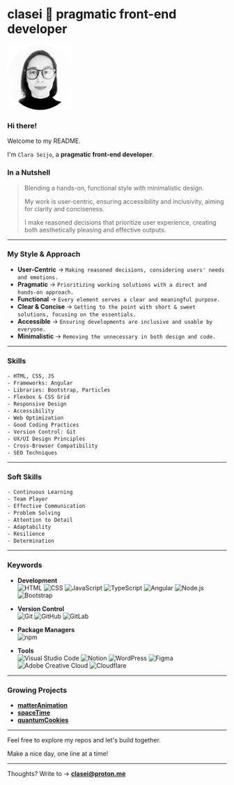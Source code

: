 # clasei 🚀 pragmatic front-end developer

[<img src="cla_sei_profile_pic_bw_circle.png" alt="clasei profile pic" width="150"/>](https://github.com/clasei/)

### Hi there! 

Welcome to my README.

I'm ```Clara Seijo```, a **pragmatic front-end developer**.

### In a Nutshell

> Blending a hands-on, functional style with minimalistic design.
> 
> My work is user-centric, ensuring accessibility and inclusivity, aiming for clarity and conciseness.
> 
> I make reasoned decisions that prioritize user experience, creating both aesthetically pleasing and effective outputs.

---

### My Style & Approach 

- **User-Centric** → ```Making reasoned decisions, considering users' needs and emotions.```
- **Pragmatic** → ```Prioritizing working solutions with a direct and hands-on approach.```
- **Functional** → ```Every element serves a clear and meaningful purpose.```
- **Clear & Concise** → ```Getting to the point with short & sweet solutions, focusing on the essentials.```
- **Accessible** → ```Ensuring developments are inclusive and usable by everyone.```
- **Minimalistic** → ```Removing the unnecessary in both design and code.```

---

### Skills 

```
- HTML, CSS, JS
- Frameworks: Angular
- Libraries: Bootstrap, Particles
- Flexbox & CSS Grid
- Responsive Design
- Accessibility
- Web Optimization
- Good Coding Practices
- Version Control: Git
- UX/UI Design Principles
- Cross-Browser Compatibility
- SEO Techniques
```

---

### Soft Skills

```
- Continuous Learning
- Team Player
- Effective Communication
- Problem Solving
- Attention to Detail
- Adaptability
- Resilience
- Determination
```

---

### Keywords

- **Development** 
<br>![HTML](https://img.shields.io/badge/-HTML-grey?logo=html5)
![CSS](https://img.shields.io/badge/-CSS-grey?logo=csswizardry)
![JavaScript](https://img.shields.io/badge/-JavaScript-grey?logo=javascript)
![TypeScript](https://img.shields.io/badge/-TypeScript-grey?logo=typescript)
![Angular](https://img.shields.io/badge/-Angular-grey?logo=angular)
![Node.js](https://img.shields.io/badge/-Node.js-grey?logo=node.js)
![Bootstrap](https://img.shields.io/badge/-Bootstrap-grey?logo=bootstrap)

- **Version Control** 
<br>![Git](https://img.shields.io/badge/-Git-grey?logo=git)
![GitHub](https://img.shields.io/badge/-GitHub-grey?logo=github)
![GitLab](https://img.shields.io/badge/-GitLab-grey?logo=gitlab)

- **Package Managers** 
<br>![npm](https://img.shields.io/badge/-npm-grey?logo=npm)

- **Tools** 
<br>![Visual Studio Code](https://img.shields.io/badge/-VS_Code-grey?style=flat&logo=visual-studio-code&logoColor=blue)
![Notion](https://img.shields.io/badge/-Notion-grey?style=flat&logo=notion&logoColor=black)
![WordPress](https://img.shields.io/badge/-WordPress-grey?logo=wordpress)
![Figma](https://img.shields.io/badge/-Figma-grey?logo=figma)
![Adobe Creative Cloud](https://img.shields.io/badge/-Adobe_Creative_Cloud-grey?style=flat&logo=adobe-creative-cloud&logoColor=%23DA1F26)
![Cloudflare](https://img.shields.io/badge/-Cloudflare-grey?style=flat&logo=cloudflare&logoColor=%23F38020)

---

### Growing Projects
- <a href="https://clasei.github.io/matter-animation/" target="_blank" aria-label="Link to matterAnimation repo">**matterAnimation**</a>
- <a href="https://clasei.github.io/space-time/" target="_blank" aria-label="Link to spaceTime repo">**spaceTime**</a>
- <a href="https://clasei.github.io/quantum-cookies/" target="_blank" aria-label="Link to quantumCookies repo">**quantumCookies**</a>


---

Feel free to explore my repos and let's build together. 

Make a nice day, one line at a time! 

---

Thoughts? Write to → [**clasei@proton.me**](mailto:clasei@proton.me)
